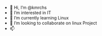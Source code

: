 - 👋 Hi, I’m @kmrchs
- 👀 I’m interested in IT
- 🌱 I’m currently learning Linux
- 💞️ I’m looking to collaborate on linux Project
- 📫

<!---
kmrchs/kmrchs is a ✨ special ✨ repository because its `README.md` (this file) appears on your GitHub profile.
You can click the Preview link to take a look at your changes.
--->
